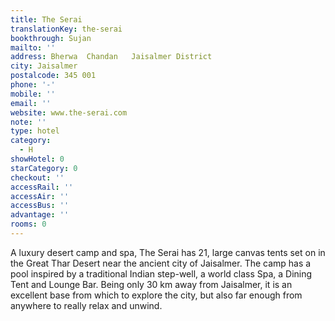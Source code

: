 ```yaml
---
title: The Serai
translationKey: the-serai
bookthrough: Sujan
mailto: ''
address: Bherwa  Chandan   Jaisalmer District
city: Jaisalmer
postalcode: 345 001
phone: '-'
mobile: ''
email: ''
website: www.the-serai.com
note: ''
type: hotel
category:
  - H
showHotel: 0
starCategory: 0
checkout: ''
accessRail: ''
accessAir: ''
accessBus: ''
advantage: ''
rooms: 0
---
```

A luxury desert camp and spa, The Serai has 21, large canvas tents set on in the Great Thar Desert near the ancient city of Jaisalmer.    The camp has a pool inspired by a traditional Indian step-well, a world class Spa, a Dining Tent and Lounge Bar.    Being only 30 km away from Jaisalmer, it is an excellent base from which to explore the city, but also far enough from anywhere to really relax and unwind.